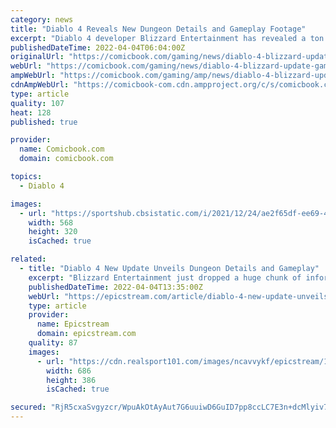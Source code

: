 ```yaml
---
category: news
title: "Diablo 4 Reveals New Dungeon Details and Gameplay Footage"
excerpt: "Diablo 4 developer Blizzard Entertainment has revealed a ton of new information about the dungeons that will be present in the latest entry in the long-running action series. Although it has been ..."
publishedDateTime: 2022-04-04T06:04:00Z
originalUrl: "https://comicbook.com/gaming/news/diablo-4-blizzard-update-gameplay-dungeons/"
webUrl: "https://comicbook.com/gaming/news/diablo-4-blizzard-update-gameplay-dungeons/"
ampWebUrl: "https://comicbook.com/gaming/amp/news/diablo-4-blizzard-update-gameplay-dungeons/"
cdnAmpWebUrl: "https://comicbook-com.cdn.ampproject.org/c/s/comicbook.com/gaming/amp/news/diablo-4-blizzard-update-gameplay-dungeons/"
type: article
quality: 107
heat: 128
published: true

provider:
  name: Comicbook.com
  domain: comicbook.com

topics:
  - Diablo 4

images:
  - url: "https://sportshub.cbsistatic.com/i/2021/12/24/ae2f65df-ee69-4829-9c5a-fcd18919af2a/the-witcher-season-2.png?width=568&height=320"
    width: 568
    height: 320
    isCached: true

related:
  - title: "Diablo 4 New Update Unveils Dungeon Details and Gameplay"
    excerpt: "Blizzard Entertainment just dropped a huge chunk of information for Diablo 4 on its dungeons which will be all new for the upcoming game series. The developer of the game continues to update the fans ..."
    publishedDateTime: 2022-04-04T13:35:00Z
    webUrl: "https://epicstream.com/article/diablo-4-new-update-unveils-dungeon-details-and-gameplay"
    type: article
    provider:
      name: Epicstream
      domain: epicstream.com
    quality: 87
    images:
      - url: "https://cdn.realsport101.com/images/ncavvykf/epicstream/15690053c084327a8983e1dd5713db5619e4c648-650x400.jpg?rect=0,17,650,366&w=686&h=386&auto=format"
        width: 686
        height: 386
        isCached: true

secured: "RjR5cxaSvgyzcr/WpuAkOtAyAut7G6uuiwD6GuID7pp8ccLC7E3n+dcMlyiv7pfF2KLZ0NX6sbPDWVL129wGfTNdN+b3kfFmQEn3k4X8MIqUKH+2VnnCXQrXsLERW+4+VImhZGWpAdBdrnGoTC4gxZ2OnrhYkzepGgHvF62D+pbJRwBKbk/HIqudtlVHl2T+agi++WBdvNEaKle5fOGIyzmeeN7PFaQ+aLiENmL9IPnHHLZbk4bBj0s4JK+J1TtwEAlR1wv9+gah6G7KI0Cqqdk6btQqT90IBoifsIXIfMHUY/RTmtleLwOf6PBMjCFxnxgV/x8lPWP34o1aw3W9KBZqJv3lH2IKHsCMCcjRpAY=;CQcQODr4ZscorTTlI2xIoA=="
---
```


